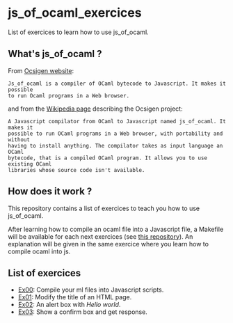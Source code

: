 # js_of_ocaml_exercices

List of exercices to learn how to use js_of_ocaml.

## What's js_of_ocaml ?

From [Ocsigen website](http://ocsigen.org/js_of_ocaml):
```
Js_of_ocaml is a compiler of OCaml bytecode to Javascript. It makes it possible
to run Ocaml programs in a Web browser.
```
and from the [Wikipedia page](https://en.wikipedia.org/wiki/Ocsigen) describing
the Ocsigen project:
```
A Javascript compilator from OCaml to Javascript named js_of_ocaml. It makes it
possible to run OCaml programs in a Web browser, with portability and without
having to install anything. The compilator takes as input language an OCaml
bytecode, that is a compiled OCaml program. It allows you to use existing OCaml
libraries whose source code isn't available.
```

## How does it work ?

This repository contains a list of exercices to teach you how to use
js_of_ocaml.

After learning how to compile an ocaml file into a Javascript file, a Makefile
will be available for each next exercices (see [this
repository](https://github.com/dannywillems/Makefiles)). An explanation will be
given in the same exercice where you learn how to compile ocaml into js.

## List of exercices

* [Ex00](https://github.com/dannywillems/js_of_ocaml_exercices/tree/master/ex00): Compile your ml files into Javascript scripts.
* [Ex01](https://github.com/dannywillems/js_of_ocaml_exercices/tree/master/ex01): Modify the title of an HTML page.
* [Ex02](https://github.com/dannywillems/js_of_ocaml_exercices/tree/master/ex02): An alert box with *Hello world*.
* [Ex03](https://github.com/dannywillems/js_of_ocaml_exercices/tree/master/ex03): Show a confirm box and get response.
